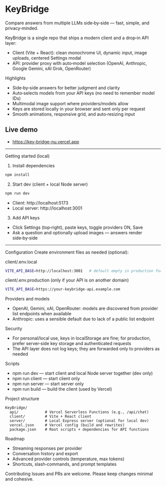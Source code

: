 # KeyBridge

Compare answers from multiple LLMs side‑by‑side — fast, simple, and privacy‑minded.

KeyBridge is a single repo that ships a modern client and a drop‑in API layer:
- Client (Vite + React): clean monochrome UI, dynamic input, image uploads, centered Settings modal
- API: provider proxy with auto‑model selection (OpenAI, Anthropic, Google Gemini, xAI Grok, OpenRouter)

Highlights
- Side‑by‑side answers for better judgment and clarity
- Auto‑selects models from your API keys (no need to remember model IDs)
- Multimodal image support where providers/models allow
- Keys are stored locally in your browser and sent only per request
- Smooth animations, responsive grid, and auto‑resizing input

## Live demo

- https://key-bridge-nu.vercel.app

---

Getting started (local)
1) Install dependencies

```bash
npm install
```

2) Start dev (client + local Node server)

```bash
npm run dev
```

- Client: http://localhost:5173
- Local server: http://localhost:3001

3) Add API keys
- Click Settings (top‑right), paste keys, toggle providers ON, Save
- Ask a question and optionally upload images — answers render side‑by‑side

---



Configuration
Create environment files as needed (optional):

client/.env.local
```bash
VITE_API_BASE=http://localhost:3001   # default empty in production for same‑origin
```

client/.env.production (only if your API is on another domain)
```bash
VITE_API_BASE=https://your-keybridge-api.example.com
```

Providers and models
- OpenAI, Gemini, xAI, OpenRouter: models are discovered from provider list endpoints when available
- Anthropic: uses a sensible default due to lack of a public list endpoint

Security
- For personal/local use, keys in localStorage are fine; for production, prefer server‑side key storage and authenticated requests
- The API layer does not log keys; they are forwarded only to providers as needed

Scripts
- npm run dev — start client and local Node server together (dev only)
- npm run client — start client only
- npm run server — start server only
- npm run build — build the client (used by Vercel)

Project structure
```
KeyBridge/
  api/            # Vercel Serverless Functions (e.g., /api/chat)
  client/         # Vite + React client
  server/         # Local Express server (optional for local dev)
  vercel.json     # Vercel config (build and rewrites)
  package.json    # Root scripts + dependencies for API functions
```

Roadmap
- Streaming responses per provider
- Conversation history and export
- Advanced provider controls (temperature, max tokens)
- Shortcuts, slash‑commands, and prompt templates

Contributing
Issues and PRs are welcome. Please keep changes minimal and cohesive.

